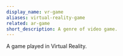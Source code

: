 ```yaml
---
display_name: vr-game
aliases: virtual-reality-game
related: ar-game
short_description: A genre of video game.
---
```

A game played in Virtual Reality.